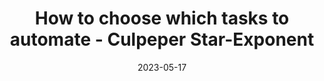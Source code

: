 ---
category:
- .nan
date: 2023-05-17
keyword_suggestion: ubuntu install docker
post_inspiration: https://starexponent.com/business/investment/personal-finance/how-to-choose-which-tasks-to-automate/collection_aede8a93-9ad7-585d-8dcc-6da55677dca9.html
silot_terms: digital automation
title: How to choose which tasks to <b>automate</b> - Culpeper Star-Exponent
---